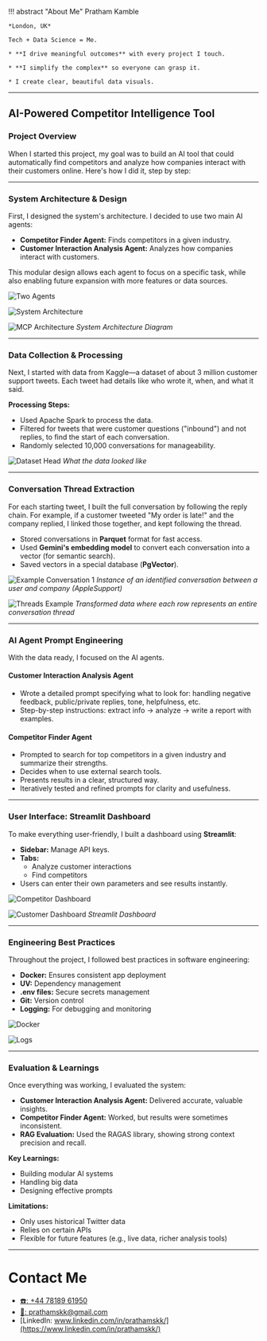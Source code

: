 !!! abstract "About Me"
    Pratham Kamble

    *London, UK*

    Tech + Data Science = Me.

    * **I drive meaningful outcomes** with every project I touch.

    * **I simplify the complex** so everyone can grasp it.

    * I create clear, beautiful data visuals.

---

## AI-Powered Competitor Intelligence Tool

### Project Overview

When I started this project, my goal was to build an AI tool that could automatically find competitors and analyze how companies interact with their customers online. Here's how I did it, step by step:

---

### System Architecture & Design

First, I designed the system's architecture. I decided to use two main AI agents:

- **Competitor Finder Agent:** Finds competitors in a given industry.
- **Customer Interaction Analysis Agent:** Analyzes how companies interact with customers.

This modular design allows each agent to focus on a specific task, while also enabling future expansion with more features or data sources.

![Two Agents](./competitor_two_agents.jpg)

![System Architecture](./competitor_system_design.jpg)

![MCP Architecture](./competitor_mcp_architecture.jpg)
*System Architecture Diagram*

---

### Data Collection & Processing

Next, I started with data from Kaggle—a dataset of about 3 million customer support tweets. Each tweet had details like who wrote it, when, and what it said. 

**Processing Steps:**
- Used Apache Spark to process the data.
- Filtered for tweets that were customer questions ("inbound") and not replies, to find the start of each conversation.
- Randomly selected 10,000 conversations for manageability.

![Dataset Head](./competitor_dataset_head.jpg)
*What the data looked like*

---

### Conversation Thread Extraction

For each starting tweet, I built the full conversation by following the reply chain. For example, if a customer tweeted "My order is late!" and the company replied, I linked those together, and kept following the thread. 

- Stored conversations in **Parquet** format for fast access.
- Used **Gemini's embedding model** to convert each conversation into a vector (for semantic search).
- Saved vectors in a special database (**PgVector**).

![Example Conversation 1](./competitor_example_one_conversation.jpg)
*Instance of an identified conversation between a user and company (AppleSupport)*

![Threads Example](./competitor_threads_example.jpg)
*Transformed data where each row represents an entire conversation thread*

---

### AI Agent Prompt Engineering

With the data ready, I focused on the AI agents.

#### Customer Interaction Analysis Agent
- Wrote a detailed prompt specifying what to look for: handling negative feedback, public/private replies, tone, helpfulness, etc.
- Step-by-step instructions: extract info → analyze → write a report with examples.

#### Competitor Finder Agent
- Prompted to search for top competitors in a given industry and summarize their strengths.
- Decides when to use external search tools.
- Presents results in a clear, structured way.
- Iteratively tested and refined prompts for clarity and usefulness.

---

### User Interface: Streamlit Dashboard

To make everything user-friendly, I built a dashboard using **Streamlit**:

- **Sidebar:** Manage API keys.
- **Tabs:**
    - Analyze customer interactions
    - Find competitors
- Users can enter their own parameters and see results instantly.

![Competitor Dashboard](./competitor_competitor_dashboard.jpg)

![Customer Dashboard](./competitor_customer_dashboard.jpg)
*Streamlit Dashboard*

---

### Engineering Best Practices

Throughout the project, I followed best practices in software engineering:

- **Docker:** Ensures consistent app deployment
- **UV:** Dependency management
- **.env files:** Secure secrets management
- **Git:** Version control
- **Logging:** For debugging and monitoring

![Docker](./competitor_docker.jpg)

![Logs](./competitor_logs.jpg)

---

### Evaluation & Learnings

Once everything was working, I evaluated the system:

- **Customer Interaction Analysis Agent:** Delivered accurate, valuable insights.
- **Competitor Finder Agent:** Worked, but results were sometimes inconsistent.
- **RAG Evaluation:** Used the RAGAS library, showing strong context precision and recall.

**Key Learnings:**
- Building modular AI systems
- Handling big data
- Designing effective prompts

**Limitations:**
- Only uses historical Twitter data
- Relies on certain APIs
- Flexible for future features (e.g., live data, richer analysis tools)

---

# Contact Me

- [☎️: +44 78189 61950](tel:+447818961950)
- [📧: prathamskk@gmail.com](mailto:prathamskk@gmail.com)
- [LinkedIn: www.linkedin.com/in/prathamskk/](https://www.linkedin.com/in/prathamskk/)